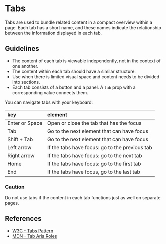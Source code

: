 <!-- @license CC0-1.0 -->

# Tabs

Tabs are used to bundle related content in a compact overview within a page. Each tab has a short name, and these names indicate the relationship between the information displayed in each tab.

## Guidelines

- The content of each tab is viewable independently, not in the context of one another.
- The content within each tab should have a similar structure.
- Use when there is limited visual space and content needs to be divided into sections.
- Each tab consists of a button and a panel.
  A `tab` prop with a corresponding value connects them.

You can navigate tabs with your keyboard:

| key            | element                                        |
| :------------- | :--------------------------------------------- |
| Enter or Space | Open or close the tab that has the focus       |
| Tab            | Go to the next element that can have focus     |
| Shift + Tab    | Go to the next element that can have focus     |
| Left arrow     | If the tabs have focus: go to the previous tab |
| Right arrow    | If the tabs have focus: go to the next tab     |
| Home           | If the tabs have focus: go to the first tab    |
| End            | If the tabs have focus, go to the last tab     |

### Caution

Do not use tabs if the content in each tab functions just as well on separate pages.

## References

- [W3C - Tabs Pattern](https://www.w3.org/WAI/ARIA/apg/patterns/tabs/)
- [MDN - Tab Aria Roles](https://developer.mozilla.org/en-US/docs/Web/Accessibility/ARIA/Roles/tab_role)

